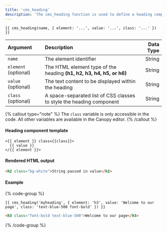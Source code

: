 ```yaml
---
title: 'cms_heading'
description: 'The cms_heading function is used to define a heading component which can be edited on the Canopy editor.'
---
```


```canvas {% process=false %}
{{ cms_heading(name, { element: '...', value: '...', class: '...' }) }}
```

| Argument             | Description                                                          | Data Type |
| :------------------- | :------------------------------------------------------------------- | --------: |
| `name`               | The element identifier                                               |    String |
| `element` (optional) | The HTML element type of the heading **(h1, h2, h3, h4, h5, or h6)** |    String |
| `value` (optional)   | The text content to be displayed within the heading                  |    String |
| `class` (optional)   | A space-separated list of CSS classes to style the heading component |    String |

{% callout type="note" %}
The `class` variable is only accessible in the code. All other variables are available in the Canopy editor.
{% /callout %}

#### Heading component template

```canvas {% process=false %}
<{{ element }} class={{class}}>
  {{ value }}
</{{ element }}>
```

#### Rendered HTML output

```html {% process=false %}
<h2 class="bg-white">String passed in value</h2>
```

#### Example

{% code-group %}

```canvas {% process=false filename="index.html" %}
{{ cms_heading('myheading', { element: 'h3', value: 'Welcome to our page', class: 'text-blue-500 font-bold' }) }}
```

```html {% process=false filename="Output" %}
<h3 class="font-bold text-blue-500">Welcome to our page</h3>
```

{% /code-group %}
